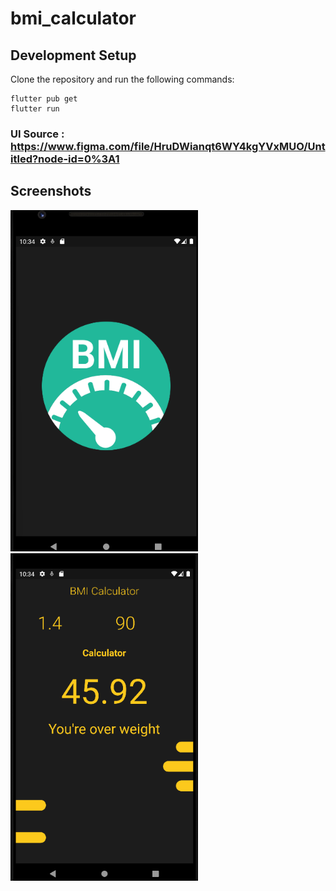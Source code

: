 # bmi_calculator
 
 ## Development Setup
Clone the repository and run the following commands:
```
flutter pub get
flutter run
```

### UI Source : https://www.figma.com/file/HruDWianqt6WY4kgYVxMUO/Untitled?node-id=0%3A1
 
 ## Screenshots
 <img src="./assets/BMI_splash_screen.png" width=300> <img src="./assets/BMI.png" width=300>

